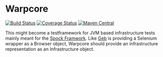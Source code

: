 Warpcore
========

[![Build Status](https://travis-ci.org/mkutz/spock-scope-extension.svg?branch=master)](https://travis-ci.org/mkutz/warpcore) [![Coverage Status](https://img.shields.io/coveralls/mkutz/warpcore.svg)](https://coveralls.io/r/mkutz/warpcore) [![Maven Central](https://img.shields.io/maven-central/v/de.assertagile.spockframework.extensions/warpcore.svg)](http://search.maven.org/#search%7Cga%7C1%7Ca%3A%22warpcore%22)

This might become a testframework for JVM based infrastructure tests mainly meant for the [Spock Framwork](http://spockframework.org). Like [Geb](http://www.gebish.org/) is providing a Selenium wrapper as a Browser object, Warpcore should provide an infrastructure representation as an Infrastructure object.
